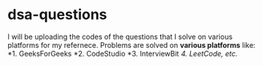 # dsa-questions
I will be uploading the codes of the questions that I solve on various platforms for my refernece.
Problems are solved on **various platforms** like:
*1. GeeksForGeeks
*2. CodeStudio
*3. InterviewBit
*4. LeetCode, etc.*
